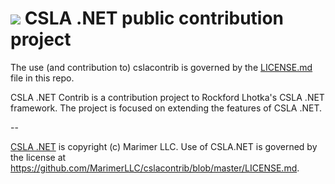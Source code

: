![](https://raw.github.com/MarimerLLC/csla/master/Support/Logos/csla%20win8_mid.png)
CSLA .NET public contribution project
====
The use (and contribution to) cslacontrib is governed by the [LICENSE.md](https://github.com/MarimerLLC/cslacontrib/blob/master/LICENSE.md) file in this repo.

CSLA .NET Contrib is a contribution project to Rockford Lhotka's CSLA .NET framework. The project is focused on extending the features of CSLA .NET.

--

[CSLA .NET](http://www.cslanet.com) is copyright (c) Marimer LLC. Use of CSLA.NET is governed by the license 
at https://github.com/MarimerLLC/cslacontrib/blob/master/LICENSE.md.

